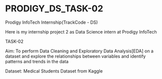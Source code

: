# PRODIGY_DS_TASK-02
Prodigy InfoTech Internship(TrackCode - DS)

Here is my internship project 2 as Data Science intern at Prodigy InfoTech

TASK-02

Aim: To perform Data Cleaning and Exploratory Data Analysis[EDA] on a dataset and explore the relationships between variables and identify patterns and trends in the data

Dataset: Medical Students Dataset from Kaggle

